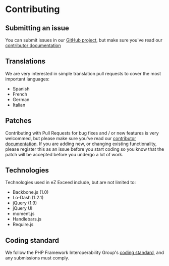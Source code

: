 Contributing
============

## <a id="contributing-submitting-an-issue" href="#contributing-submitting-an-issue"></a> Submitting an issue

You can submit issues in our [GitHub project](https://github.com/KeyteqLabs/ezexceed/issues), but make sure you've read our [contributor documentation](https://github.com/KeyteqLabs/ezexceed/blob/dev/CONTRIBUTING.md)

## <a id="contributing-translations" href="#contributing-translations"></a> Translations

We are very interested in simple translation pull requests to cover the most important languages:

* Spanish
* French
* German
* Italian

## <a id="contributing-patches" href="#contributing-patches"></a> Patches

Contributing with Pull Requests for bug fixes and / or new features is very welcommed, but please make sure you've read our [contributor documentation](https://github.com/KeyteqLabs/ezexceed/blob/dev/CONTRIBUTING.md).
If you are adding new, or changing existing functionality, please register this as an issue before you start coding so you
know that the patch will be accepted before you undergo a lot of work.

## <a id="contributing-technologies" href="#contributing-technologies"></a> Technologies

Technologies used in eZ Exceed include, but are not limited to:

* Backbone.js (1.0)
* Lo-Dash (1.2.1)
* jQuery (1.9)
* jQuery UI
* moment.js
* Handlebars.js
* Require.js

## <a id="contributing-coding-standard" href="#contributing-coding-standard"></a> Coding standard

We follow the PHP Framework Interoperability Group's <a href="https://github.com/php-fig/fig-standards/blob/master/accepted/PSR-2-coding-style-guide.md">coding standard</a>, and any submissions must comply.